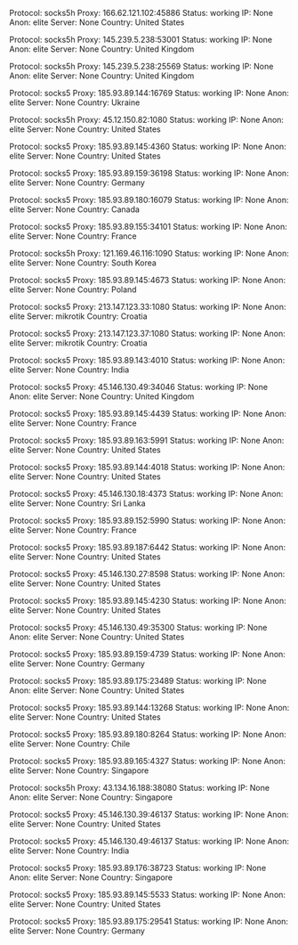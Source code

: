 Protocol: socks5h
Proxy: 166.62.121.102:45886
Status: working
IP: None
Anon: elite
Server: None
Country: United States

Protocol: socks5h
Proxy: 145.239.5.238:53001
Status: working
IP: None
Anon: elite
Server: None
Country: United Kingdom

Protocol: socks5h
Proxy: 145.239.5.238:25569
Status: working
IP: None
Anon: elite
Server: None
Country: United Kingdom

Protocol: socks5
Proxy: 185.93.89.144:16769
Status: working
IP: None
Anon: elite
Server: None
Country: Ukraine

Protocol: socks5h
Proxy: 45.12.150.82:1080
Status: working
IP: None
Anon: elite
Server: None
Country: United States

Protocol: socks5
Proxy: 185.93.89.145:4360
Status: working
IP: None
Anon: elite
Server: None
Country: United States

Protocol: socks5
Proxy: 185.93.89.159:36198
Status: working
IP: None
Anon: elite
Server: None
Country: Germany

Protocol: socks5
Proxy: 185.93.89.180:16079
Status: working
IP: None
Anon: elite
Server: None
Country: Canada

Protocol: socks5
Proxy: 185.93.89.155:34101
Status: working
IP: None
Anon: elite
Server: None
Country: France

Protocol: socks5h
Proxy: 121.169.46.116:1090
Status: working
IP: None
Anon: elite
Server: None
Country: South Korea

Protocol: socks5
Proxy: 185.93.89.145:4673
Status: working
IP: None
Anon: elite
Server: None
Country: Poland

Protocol: socks5
Proxy: 213.147.123.33:1080
Status: working
IP: None
Anon: elite
Server: mikrotik
Country: Croatia

Protocol: socks5
Proxy: 213.147.123.37:1080
Status: working
IP: None
Anon: elite
Server: mikrotik
Country: Croatia

Protocol: socks5
Proxy: 185.93.89.143:4010
Status: working
IP: None
Anon: elite
Server: None
Country: India

Protocol: socks5
Proxy: 45.146.130.49:34046
Status: working
IP: None
Anon: elite
Server: None
Country: United Kingdom

Protocol: socks5
Proxy: 185.93.89.145:4439
Status: working
IP: None
Anon: elite
Server: None
Country: France

Protocol: socks5
Proxy: 185.93.89.163:5991
Status: working
IP: None
Anon: elite
Server: None
Country: United States

Protocol: socks5
Proxy: 185.93.89.144:4018
Status: working
IP: None
Anon: elite
Server: None
Country: United States

Protocol: socks5
Proxy: 45.146.130.18:4373
Status: working
IP: None
Anon: elite
Server: None
Country: Sri Lanka

Protocol: socks5
Proxy: 185.93.89.152:5990
Status: working
IP: None
Anon: elite
Server: None
Country: France

Protocol: socks5
Proxy: 185.93.89.187:6442
Status: working
IP: None
Anon: elite
Server: None
Country: United States

Protocol: socks5
Proxy: 45.146.130.27:8598
Status: working
IP: None
Anon: elite
Server: None
Country: United States

Protocol: socks5
Proxy: 185.93.89.145:4230
Status: working
IP: None
Anon: elite
Server: None
Country: United States

Protocol: socks5
Proxy: 45.146.130.49:35300
Status: working
IP: None
Anon: elite
Server: None
Country: United States

Protocol: socks5
Proxy: 185.93.89.159:4739
Status: working
IP: None
Anon: elite
Server: None
Country: Germany

Protocol: socks5
Proxy: 185.93.89.175:23489
Status: working
IP: None
Anon: elite
Server: None
Country: United States

Protocol: socks5
Proxy: 185.93.89.144:13268
Status: working
IP: None
Anon: elite
Server: None
Country: United States

Protocol: socks5
Proxy: 185.93.89.180:8264
Status: working
IP: None
Anon: elite
Server: None
Country: Chile

Protocol: socks5
Proxy: 185.93.89.165:4327
Status: working
IP: None
Anon: elite
Server: None
Country: Singapore

Protocol: socks5h
Proxy: 43.134.16.188:38080
Status: working
IP: None
Anon: elite
Server: None
Country: Singapore

Protocol: socks5
Proxy: 45.146.130.39:46137
Status: working
IP: None
Anon: elite
Server: None
Country: United States

Protocol: socks5
Proxy: 45.146.130.49:46137
Status: working
IP: None
Anon: elite
Server: None
Country: India

Protocol: socks5
Proxy: 185.93.89.176:38723
Status: working
IP: None
Anon: elite
Server: None
Country: Singapore

Protocol: socks5
Proxy: 185.93.89.145:5533
Status: working
IP: None
Anon: elite
Server: None
Country: United States

Protocol: socks5
Proxy: 185.93.89.175:29541
Status: working
IP: None
Anon: elite
Server: None
Country: Germany

